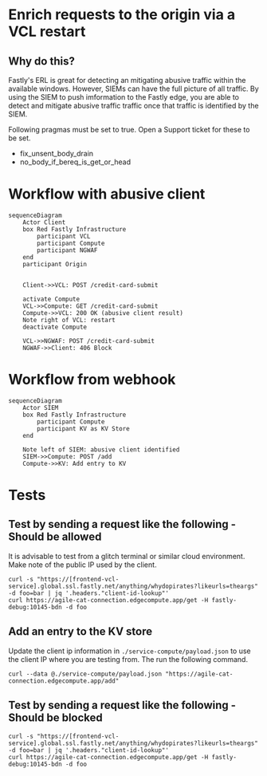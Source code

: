 # Enrich requests to the origin via a VCL restart

## Why do this?

Fastly's ERL is great for detecting an mitigating abusive traffic within the available windows. However, SIEMs can have the full picture of all traffic. By using the SIEM to push imformation to the Fastly edge, you are able to detect and mitigate abusive traffic traffic once that traffic is identified by the SIEM.

Following pragmas must be set to true. Open a Support ticket for these to be set.
* fix_unsent_body_drain
* no_body_if_bereq_is_get_or_head

# Workflow with abusive client
```mermaid
sequenceDiagram
    Actor Client
    box Red Fastly Infrastructure
        participant VCL
        participant Compute
        participant NGWAF
    end
    participant Origin
    
    
    Client->>VCL: POST /credit-card-submit

    activate Compute
    VCL->>Compute: GET /credit-card-submit
    Compute->>VCL: 200 OK (abusive client result)
    Note right of VCL: restart
    deactivate Compute

    VCL->>NGWAF: POST /credit-card-submit
    NGWAF->>Client: 406 Block
```

# Workflow from webhook
```mermaid
sequenceDiagram
    Actor SIEM
    box Red Fastly Infrastructure
        participant Compute
        participant KV as KV Store
    end    

    Note left of SIEM: abusive client identified
    SIEM->>Compute: POST /add
    Compute->>KV: Add entry to KV

```

# Tests

## Test by sending a request like the following - Should be allowed

It is advisable to test from a glitch terminal or similar cloud environment. Make note of the public IP used by the client.

```
curl -s "https://[frontend-vcl-service].global.ssl.fastly.net/anything/whydopirates?likeurls=theargs" -d foo=bar | jq '.headers."client-id-lookup"'
curl https://agile-cat-connection.edgecompute.app/get -H fastly-debug:10145-bdn -d foo
```



## Add an entry to the KV store
Update the client ip information in `./service-compute/payload.json` to use the client IP where you are testing from. The run the following command.

```
curl --data @./service-compute/payload.json "https://agile-cat-connection.edgecompute.app/add"
```

## Test by sending a request like the following - Should be blocked

```
curl -s "https://[frontend-vcl-service].global.ssl.fastly.net/anything/whydopirates?likeurls=theargs" -d foo=bar | jq '.headers."client-id-lookup"'
curl https://agile-cat-connection.edgecompute.app/get -H fastly-debug:10145-bdn -d foo
```
